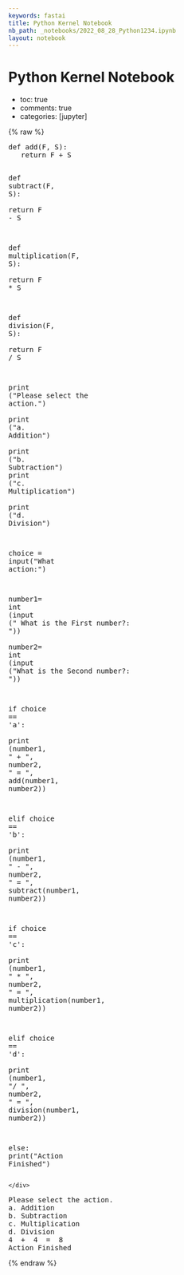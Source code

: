 ```yaml
---
keywords: fastai
title: Python Kernel Notebook
nb_path: _notebooks/2022_08_28_Python1234.ipynb
layout: notebook
---
```


<!--
#################################################
### THIS FILE WAS AUTOGENERATED! DO NOT EDIT! ###
#################################################
# file to edit: _notebooks/2022_08_28_Python1234.ipynb
-->

<div class="container" id="notebook-container">
        
<div class="cell border-box-sizing text_cell rendered"><div class="inner_cell">
<div class="text_cell_render border-box-sizing rendered_html">
<h1 id="Python-Kernel-Notebook">Python Kernel Notebook<a class="anchor-link" href="#Python-Kernel-Notebook"> </a></h1><ul>
<li>toc: true</li>
<li>comments: true</li>
<li>categories: [jupyter]</li>
</ul>

</div>
</div>
</div>
    {% raw %}
    
<div class="cell border-box-sizing code_cell rendered">
<div class="input">

<div class="inner_cell">
    <div class="input_area">
<div class=" highlight hl-ipython3"><pre><span></span><span class="k">def</span> <span class="nf">add</span><span class="p">(</span><span class="n">F</span><span class="p">,</span> <span class="n">S</span><span class="p">):</span>    
   <span class="k">return</span> <span class="n">F</span> <span class="o">+</span> <span class="n">S</span>   
  
<span class="k">def</span> <span class="nf">subtract</span><span class="p">(</span><span class="n">F</span><span class="p">,</span> <span class="n">S</span><span class="p">):</span>   
   <span class="k">return</span> <span class="n">F</span> <span class="o">-</span> <span class="n">S</span> 

<span class="k">def</span> <span class="nf">multiplication</span><span class="p">(</span><span class="n">F</span><span class="p">,</span> <span class="n">S</span><span class="p">):</span>   
   <span class="k">return</span> <span class="n">F</span> <span class="o">*</span> <span class="n">S</span>

<span class="k">def</span> <span class="nf">division</span><span class="p">(</span><span class="n">F</span><span class="p">,</span> <span class="n">S</span><span class="p">):</span>   
   <span class="k">return</span> <span class="n">F</span> <span class="o">/</span> <span class="n">S</span> 


<span class="nb">print</span> <span class="p">(</span><span class="s2">&quot;Please select the action.&quot;</span><span class="p">)</span>    
<span class="nb">print</span> <span class="p">(</span><span class="s2">&quot;a. Addition&quot;</span><span class="p">)</span>    
<span class="nb">print</span> <span class="p">(</span><span class="s2">&quot;b. Subtraction&quot;</span><span class="p">)</span> 
<span class="nb">print</span> <span class="p">(</span><span class="s2">&quot;c. Multiplication&quot;</span><span class="p">)</span>  
<span class="nb">print</span> <span class="p">(</span><span class="s2">&quot;d. Division&quot;</span><span class="p">)</span>    



<span class="n">choice</span> <span class="o">=</span> <span class="nb">input</span><span class="p">(</span><span class="s2">&quot;What action:&quot;</span><span class="p">)</span>    
    
<span class="n">number1</span><span class="o">=</span> <span class="nb">int</span> <span class="p">(</span><span class="nb">input</span> <span class="p">(</span><span class="s2">&quot; What is the First number?: &quot;</span><span class="p">))</span>    
<span class="n">number2</span><span class="o">=</span> <span class="nb">int</span> <span class="p">(</span><span class="nb">input</span> <span class="p">(</span><span class="s2">&quot;What is the Second number?: &quot;</span><span class="p">))</span>    
    
<span class="k">if</span> <span class="n">choice</span> <span class="o">==</span> <span class="s1">&#39;a&#39;</span><span class="p">:</span>    
   <span class="nb">print</span> <span class="p">(</span><span class="n">number1</span><span class="p">,</span> <span class="s2">&quot; + &quot;</span><span class="p">,</span> <span class="n">number2</span><span class="p">,</span> <span class="s2">&quot; = &quot;</span><span class="p">,</span> <span class="n">add</span><span class="p">(</span><span class="n">number1</span><span class="p">,</span> <span class="n">number2</span><span class="p">))</span>    
    
<span class="k">elif</span> <span class="n">choice</span> <span class="o">==</span> <span class="s1">&#39;b&#39;</span><span class="p">:</span>    
   <span class="nb">print</span> <span class="p">(</span><span class="n">number1</span><span class="p">,</span> <span class="s2">&quot; - &quot;</span><span class="p">,</span> <span class="n">number2</span><span class="p">,</span> <span class="s2">&quot; = &quot;</span><span class="p">,</span> <span class="n">subtract</span><span class="p">(</span><span class="n">number1</span><span class="p">,</span> <span class="n">number2</span><span class="p">))</span>
          
<span class="k">if</span> <span class="n">choice</span> <span class="o">==</span> <span class="s1">&#39;c&#39;</span><span class="p">:</span>    
   <span class="nb">print</span> <span class="p">(</span><span class="n">number1</span><span class="p">,</span> <span class="s2">&quot; * &quot;</span><span class="p">,</span> <span class="n">number2</span><span class="p">,</span> <span class="s2">&quot; = &quot;</span><span class="p">,</span> <span class="n">multiplication</span><span class="p">(</span><span class="n">number1</span><span class="p">,</span> <span class="n">number2</span><span class="p">))</span>    
     
<span class="k">elif</span> <span class="n">choice</span> <span class="o">==</span> <span class="s1">&#39;d&#39;</span><span class="p">:</span>    
   <span class="nb">print</span> <span class="p">(</span><span class="n">number1</span><span class="p">,</span> <span class="s2">&quot;/ &quot;</span><span class="p">,</span> <span class="n">number2</span><span class="p">,</span> <span class="s2">&quot; = &quot;</span><span class="p">,</span> <span class="n">division</span><span class="p">(</span><span class="n">number1</span><span class="p">,</span> <span class="n">number2</span><span class="p">))</span>

<span class="k">else</span><span class="p">:</span>
  <span class="nb">print</span><span class="p">(</span><span class="s2">&quot;Action Finished&quot;</span><span class="p">)</span>
</pre></div>

    </div>
</div>
</div>

<div class="output_wrapper">
<div class="output">

<div class="output_area">

<div class="output_subarea output_stream output_stdout output_text">
<pre>Please select the action.
a. Addition
b. Subtraction
c. Multiplication
d. Division
4  +  4  =  8
Action Finished
</pre>
</div>
</div>

</div>
</div>

</div>
    {% endraw %}

</div>
 

